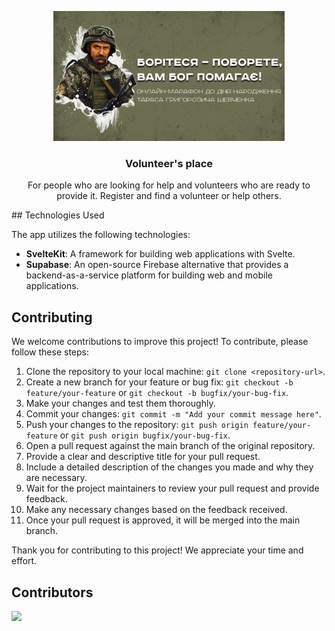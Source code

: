 <p align="center">
<img src="static/images/ogimage.png" alt="Simple Icons" width=370>
<h3 align="center">Volunteer's place</h3>
<p align="center">
For people who are looking for help and volunteers who are ready to provide it. Register and find a volunteer or help others.</p>
</p>
## Technologies Used

The app utilizes the following technologies:

- **SvelteKit**: A framework for building web applications with Svelte.
- **Supabase**: An open-source Firebase alternative that provides a backend-as-a-service platform for building web and mobile applications.

## Contributing

We welcome contributions to improve this project! To contribute, please follow these steps:

1. Clone the repository to your local machine: `git clone <repository-url>`.
2. Create a new branch for your feature or bug fix: `git checkout -b feature/your-feature` or `git checkout -b bugfix/your-bug-fix`.
3. Make your changes and test them thoroughly.
4. Commit your changes: `git commit -m "Add your commit message here"`.
5. Push your changes to the repository: `git push origin feature/your-feature` or `git push origin bugfix/your-bug-fix`.
6. Open a pull request against the main branch of the original repository.
7. Provide a clear and descriptive title for your pull request.
8. Include a detailed description of the changes you made and why they are necessary.
9. Wait for the project maintainers to review your pull request and provide feedback.
10. Make any necessary changes based on the feedback received.
11. Once your pull request is approved, it will be merged into the main branch.

Thank you for contributing to this project! We appreciate your time and effort.

## Contributors

<a href="https://github.com/wasylmowczan/yadopomoga.org/graphs/contributors">
  <img src="https://contrib.rocks/image?repo=wasylmowczan/yadopomoga.org" />
</a>

